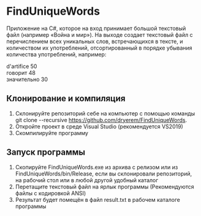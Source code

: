 # FindUniqueWords

Приложение на C#, которое на вход принимает большой текстовый файл (например «Война и мир»). 
На выходе создает текстовый файл с перечислением всех уникальных слов, встречающихся в тексте, и количеством их употреблений, 
отсортированный в порядке убывания количества употреблений, например:

d'artifice		50  
говорит		48  
значительно		30  

## Клонирование и компиляция

1. Склонируйте репозиторий себе на компьютер с помощью команды git clone --recursive https://github.com/dryerem/FindUniqueWords.
2. Откройте проект в среде Visual Studio (рекомендуется VS2019)
3. Скомпилируйте программу 

## Запуск программы
1. Скопируйте FindUniqueWords.exe из архива с релизом или из FindUniqueWords/bin/Release, если вы склонировали репозиторий, на рабочий стол или в любой другой удобный каталог
2. Перетащите текстовый файл на ярлык программы (Рекомендуются файлы с кодировкой ANSI)
3. Результат будет помещён в файл result.txt в рабочем каталоге программы

